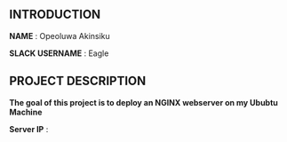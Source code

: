 ## INTRODUCTION

**NAME** : Opeoluwa Akinsiku

**SLACK USERNAME** : Eagle

## PROJECT DESCRIPTION
**The goal of this project is to deploy an NGINX webserver on my Ububtu Machine**

**Server IP** : 
